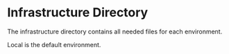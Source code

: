 # Infrastructure Directory

The infrastructure directory contains all needed files
for each environment.

Local is the default environment.
